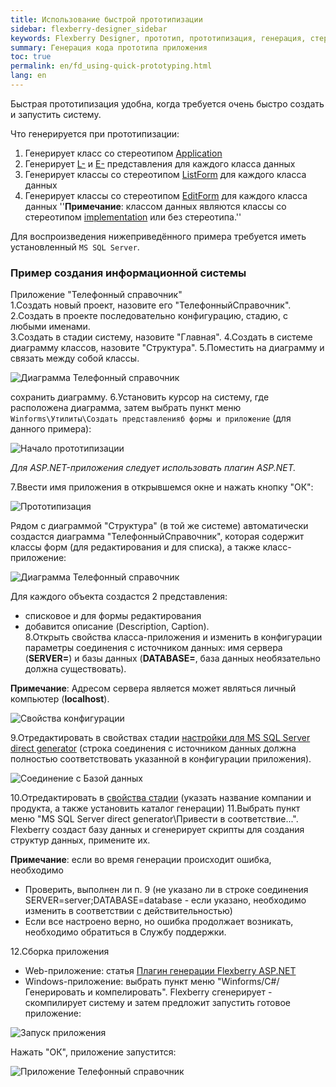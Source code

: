 ```yaml
---
title: Использование быстрой прототипизации
sidebar: flexberry-designer_sidebar
keywords: Flexberry Designer, прототип, прототипизация, генерация, стереотип, приложение, объекты, формы, сборки
summary: Генерация кода прототипа приложения
toc: true
permalink: en/fd_using-quick-prototyping.html
lang: en
---
```


Быстрая прототипизация удобна, когда требуется очень быстро создать и запустить систему.

Что генерируется при прототипизации:

1. Генерирует класс со стереотипом [Application](fd_application.html)
2. Генерирует [L-](fd_l-view.html) и [E-](fd_e-view.html) представления для каждого класса данных
3. Генерирует классы со стереотипом [ListForm](fd_listform.html) для каждого класса данных
4. Генерирует классы со стереотипом [EditForm](fd_editform.html) для каждого класса данных
''__Примечание__: классом данных являются классы со стереотипом [implementation](fd_data-classes.html) или без стереотипа.''

Для воспроизведения нижеприведённого примера требуется иметь установленный `MS SQL Server`.

### Пример создания информационной системы

Приложение "Телефонный справочник"  
1.Создать новый проект, назовите его "ТелефонныйСправочник".  
2.Создать в проекте последовательно конфигурацию, стадию, с любыми именами.  
3.Создать в стадии систему, назовите "Главная".
4.Создать в системе диаграмму классов, назовите "Структура".
5.Поместить на диаграмму и связать между собой классы.

![Диаграмма Телефонный справочник](/images/pages/products/flexberry-designer/generate/phonebook1.png)

сохранить диаграмму.
6.Установить курсор на систему, где расположена диаграмма, затем выбрать пункт меню `Winforms\Утилиты\Создать представленияб формы и приложение` (для данного примера):

![Начало прототипизации](/images/pages/products/flexberry-designer/generate/startprototyping.png)

*Для ASP.NET-приложения следует использовать плагин ASP.NET.*

7.Ввести имя приложения в открывшемся окне и нажать кнопку "ОК":

![Прототипизация](/images/pages/products/flexberry-designer/generate/startprototyping1.png)

Рядом с диаграммой "Структура" (в той же системе) автоматически создастся диаграмма "ТелефонныйСправочник", которая содержит классы форм (для редактирования и для списка), а также класс-приложение:

![Диаграмма Телефонный справочник](/images/pages/products/flexberry-designer/generate/phonebook2.png)

Для каждого объекта создастся 2 представления:

* списковое и для формы редактирования
* добавится описание (Description, Caption).  
8.Открыть свойства класса-приложения и изменить в конфигурации параметры соединения с источником данных: имя сервера (**SERVER=**) и базы данных (**DATABASE=**, база данных необязательно должна существовать).

__Примечание__: Адресом сервера является может являться личный компьютер (**localhost**).

![Свойства конфигурации](/images/pages/products/flexberry-designer/generate/configprops.png)

9.Отредактировать в свойствах стадии [настройки для MS SQL Server direct generator](fd_configure-ms-sql-generator.html) (строка соединения с источником данных должна полностью соответствовать указанной в конфигурации приложения).

![Соединение с Базой данных](/images/pages/products/flexberry-designer/generate/configbase.png)

10.Отредактировать в [свойства стадии](fd_configure-ms-sql-generator.html) (указать название компании и продукта, а также установить каталог генерации)
11.Выбрать пункт меню "MS SQL Server direct generator\Привести в соответствие...". Flexberry создаст базу данных и сгенерирует скрипты для создания структур данных, примените их.

__Примечание__: если во время генерации происходит ошибка, необходимо

* Проверить, выполнен ли п. 9 (не указано ли в строке соединения SERVER=server;DATABASE=database - если указано, необходимо изменить в соответствии с действительностью)
* Если все настроено верно, но ошибка продолжает возникать, необходимо обратиться в Службу поддержки.

12.Сборка приложения

* Web-приложение: статья [Плагин генерации Flexberry ASP.NET](fa_asp-net-generator.html)
* Windows-приложение: выбрать пункт меню "Winforms/C#/Генерировать и компелировать". Flexberry сгенерирует - скомпилирует систему и затем предложит запустить готовое приложение:

![Запуск приложения](/images/pages/products/flexberry-designer/generate/startapp.png)

Нажать "ОК", приложение запустится:

![Приложение Телефонный справочник](/images/pages/products/flexberry-designer/generate/phonebookapp.png)
